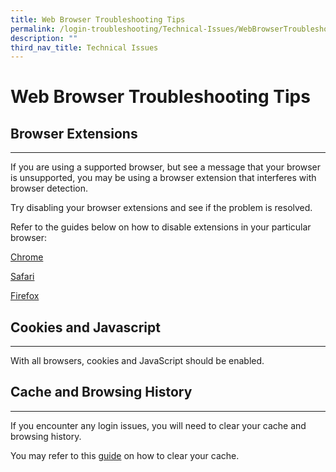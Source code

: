 ```yaml
---
title: Web Browser Troubleshooting Tips
permalink: /login-troubleshooting/Technical-Issues/WebBrowserTroubleshooting/
description: ""
third_nav_title: Technical Issues
---
```

Web Browser Troubleshooting Tips
================================

  Browser Extensions
------------------

---

 If you are using a supported browser, but see a message that your browser is unsupported, you may be using a browser extension that interferes with browser detection.

Try disabling your browser extensions and see if the problem is resolved.

 Refer to the guides below on how to disable extensions in your particular browser:

[Chrome](https://support.google.com/chrome_webstore/answer/2664769)

[Safari](https://support.apple.com/en-us/HT203051)

[Firefox](https://support.mozilla.org/en-US/kb/disable-or-remove-add-ons)

    
  Cookies and Javascript
----------------------

---

 With all browsers, cookies and JavaScript should be enabled.

    
 Cache and Browsing History
--------------------------

---

 If you encounter any login issues, you will need to clear your cache and browsing history.

You may refer to this [guide]() on how to clear your cache.

           
